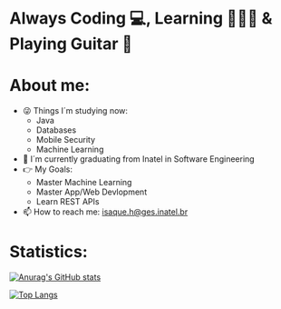 # Always Coding 💻, Learning 👨🏼‍🎓 & Playing Guitar 🎸

# About me:
- 😜 Things I´m studying now:
  - Java
  - Databases
  - Mobile Security
  - Machine Learning
- 🔭 I´m currently graduating from Inatel in Software Engineering
- 👉 My Goals:
  - Master Machine Learning
  - Master App/Web Devlopment
  - Learn REST APIs
- 📫 How to reach me: isaque.h@ges.inatel.br 

# Statistics:

[![Anurag's GitHub stats](https://github-readme-stats.vercel.app/api?username=Isaquehg)](https://github.com/anuraghazra/github-readme-stats)

[![Top Langs](https://github-readme-stats.vercel.app/api/top-langs/?username=Isaquehg&layout=compact)](https://github.com/Isaquehg/github-readme-stats)

